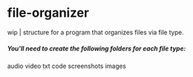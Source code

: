 # file-organizer
wip | structure for a program that organizes files via file type. 

##### You'll need to create the following folders for each file type:

audio
video
txt
code
screenshots
images
